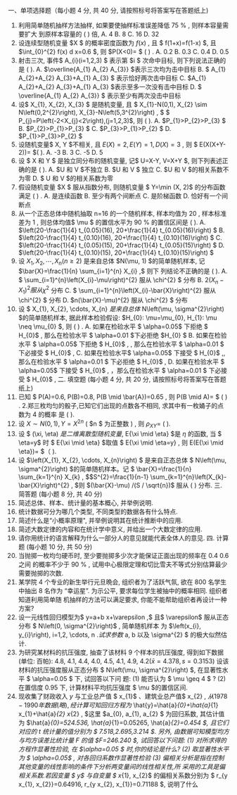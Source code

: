 一、单项选择题（每小题 4 分, 共 40 分, 请按照标号将答案写在答题纸上)
 1. 利用简单随机抽样方法抽样, 如果要使抽样标准误差降低  75 % , 则样本容量需要扩大 到原样本容量的 (    ) 倍,
 A. 4
 B. 8
 C. 16
 D. 32
 2. 设连续型随机变量  $X $ 的概率密度函数为  $f(x)$ , 且 $ f(1+x)=f(1-x) $, 且  $\int_{0}^{2} f(x) d x=0.6 $, 则  $P(X<0)= $ (      ) .
 A.  0.2 
 B.  0.3 
 C.  0.4 
 D.  0.5 
 3. 射击三次, 事件$  A_{i}(i=1,2,3) $ 表示第  $i $ 次命中目标, 则下列说法正确的是 (      ).
 A.  $\overline{A_{1} A_{2} A_{3}}  $表示三次均为击中目标
 B. $ A_{1} A_{2}+A_{2} A_{3}+A_{1} A_{3} $ 表示恰好两次击中目标
 C.  $A_{1} A_{2}+A_{2} A_{3}+A_{1} A_{3}  $表示至多一次没有击中目标
 D. $ \overline{A_{1} A_{2} A_{3}} $ 表示至少有两次没击中目标
 4. 设$  X_{1}, X_{2}, X_{3} $ 是随机变量, 且 $ X_{1}-N(0,1), X_{2} \sim N\left(0,2^{2}\right), X_{3}-N\left(5,3^{2}\right) , $ $ P_{j}=P\left(-2<X_{j}<2\right),(j=1,2,3)$, 则 (      ).
 A.  $P_{1}>P_{2}>P_{3} $
 B.  $P_{2}>P_{1}>P_{3} $
 C.  $P_{3}>P_{1}>P_{2} $
 D.  $P_{1}>P_{3}>P_{2} $
 5. 设随机变量$  X, Y  $不相关, 且  $E(X)=2, E(Y)=1, D(X)=3$ , 则 $ E(X(X+Y-2))= $(     ).
 A.  -3 
 B. 3
 C.  -5 
 D. 5
 6. 设 $ X  和  Y $ 是独立同分布的随机变量, 记$  U=X-Y, V=X+Y $, 则下列表述正确的是 (     ).
 A.  $U  和  V  $不独立
 B.  $U  和  V $ 独立
 C.  $U  和  V  $的相关系数不为零
 D. $ U  和  V  $的相关系数为零
 7. 假设随机变量  $X $ 服从指数分布, 则随机变量 $ Y=\min (X, 2)$  的分布函数满足 (       ) .
 A. 是连续函数
 B. 至少有两个间断点
 C. 是阶梯函数
 D. 恰好有一个间断点
 8. 从一个正态总体中随机抽取  n=16  的一个随机样本, 样本均值为 20 , 样本标准差为 1 , 则总体均值$  \mu $ 的置信水平为  90 %  的置信区间是 (     ).
 A.  $\left(20-\frac{1}{4} t_{0.05}(16), 20+\frac{1}{4} t_{0.05}(16)\right) $
 B.  $\left(20-\frac{1}{4} t_{0.10}(16), 20+\frac{1}{4} t_{0.10}(16)\right) $
 C.  $\left(20-\frac{1}{4} t_{0.05}(15), 20+\frac{1}{4} t_{0.05}(15)\right) $
 D.  $\left(20-\frac{1}{4} t_{0.10}(15), 20+\frac{1}{4} t_{0.10}(15)\right) $
 9. 设  $X_{1}, X_{2}, \cdots, X_{n}(n \geq 2)$  是来自总体  $N(\mu, 1)  $的简单随机样本, 记  $\bar{X}=\frac{1}{n} \sum_{i=1}^{n} X_{i} ,$ 则下 列结论不正确的是 (      ).
 A. $ \sum_{i=1}^{n}\left(X_{i}-\mu\right)^{2}  服从  \chi^{2} $ 分布
 B.  $2\left(X_{n}-X_{1}\right)^{2}  服从  \chi^{2}$  分布
 C. $ \sum_{i=1}^{n}\left(X_{i}-\bar{X}\right)^{2}  服从  \chi^{2} $ 分布
 D.  $n(\bar{X}-\mu)^{2}  服从  \chi^{2} $ 分布
 10. 设 $ X_{1}, X_{2}, \cdots, X_{n}  $是来自总体$  N\left(\mu, \sigma^{2}\right)  $的简单随机样本, 据此样本检验假设:  $H_{0}: \mu=\mu_{0}, H_{1}: \mu \neq \mu_{0} $, 则  (      ) .
 A. 如果在检硷水平 $ \alpha=0.05$  下拒绝 $ H_{0}$ , 那么在检验水平 $ \alpha=0.01  $下必拒绝  $H_{0} $
 B. 如果在检验水平 $ \alpha=0.05$  下拒绝  $ H_{0}$ , , 那么在检验水平  $ \alpha=0.01  $  下必接受 $ H_{0}$ ,
 C. 如果在检验水平$ \alpha=0.05$  下接受   $ H_{0}$ ,, 那么在检验水平  $ \alpha=0.01  $  下必拒绝   $ H_{0}$ ,
 D. 如果在检验水平 $ \alpha=0.05$ 下接受   $ H_{0}$ ,  ，那么在检验水平  $ \alpha=0.01  $ 下必接受  $ H_{0}$ ,
 二. 填空题 (每小题 4 分, 共 20 分, 请按照标号将答案写在答题纸上)
 1. 已知 $ P(A)=0.6, P(B)=0.8, P(B \mid \bar{A})=0.65 , 则  P(B \mid A)= $ (      ) .
 2.郑三枚均匀的骰子,已知它们出现的点数各不相同, 求其中有一枚㛚子的点数为 4 的概率 是 (       ).
 3. 设  $X \sim N(0,1), Y=X^{2 n}$  (  $n $ 为正整数  ) , 则  $\rho_{X Y}=$  (     ).
 4. 设 $ (\xi, \eta)  $是二维离散型随机变量,$  E\{\xi \mid \eta\}  $是  $\eta$  的函数, 当 $ \eta=y$  时 $ E\{\xi \mid \eta\}  $取值 $ E\{\xi \mid \eta=y\} , 则  E(E\{\xi \mid \eta\})=  $（      ).
 5. 设  $\left(X_{1}, X_{2}, \cdots, X_{n}\right) $ 是来自正态总体 $ N\left(\mu, \sigma^{2}\right)  $的简单随机样本。记 $ \bar{X}=\frac{1}{n} \sum_{k=1}^{n} X_{k} ,  $$S^{2}=\frac{1}{n-1} \sum_{k=1}^{n}\left(X_{k}-\bar{X}\right)^{2} , $则  $(\bar{X}-\mu) /(S / \sqrt{n})$  服从  (       )  分布.
 三. 简答题 (每小题 8 分, 共 40 分)
 1. 简述总体、样本、统计量的基本概心, 并举例说明.
 2. 统计数据可分为哪几个类型, 不同类型的数据各有什么特点.
 3. 简述什么是“小概率原理&quot;, 并举例说明其在统计推断中的应用.
 4. 简述大数定律的内容和在统计学中意义, 并给出一个大数定律的应用.
 5. 请你用统计的语言解释为什么一部分人的意见就能代表全体人的意见.
 四. 计算题 (每小题 10 分, 共 50 分)
 1. 当抛掷一枚均匀硬币时, 至少要抛掷多少次才能保证正面出现的频率在 0.4 0.6 之间 的概率不少于  90 % , 试用中心极限定理和切比雪夫不等式分别估算最少需要抛掷的次数. 
 2. 某学院 4 个专业的新生举行元旦晩会, 组织者为了活跃气氛, 欲在 800 名学生中抽出 8 名作为 “幸运星”. 为示公平, 要求每位学生被抽中的概率相同. 组织者知道利用简单随 机抽样的方法可以满足要求, 你能不能帮助组织者再设计一种方案?
 3. 设一元线性回归模型为$  y=a+b x+\varepsilon ,$ 且$  \varepsilon$  服从正态分布 $ N\left(0, \sigma^{2}\right)$ , 简单随机样本 为  $\left(x_{i}, y_{i}\right), i=1,2, \cdots, n $. 试求参数$  a, b  以及  \sigma^{2} $ 的极大似然估计.
 4. 为研究某材料的抗压强度, 抽查了该材料 9 个样本的抗压强度, 得到如下数据 (单位: 百帕):
 4.8,       4.1,        4.4,        4.0,        4.5,        4.1,         4.9,         4.2$(\bar{x}=4.378, s=0.3153)$
 设该材料的抗压强度服从正态分布 $ N\left(\mu, \sigma^{2}\right) $, 在显著性水平 $ \alpha=0.05 $ 下, 试回答以下问 题:
 (1)  能否认为 $ \mu \geq 4 $ ?
 (2) 在置信度  0.95  下, 计算材料平均抗压强度 $ \mu  $的置信区间.
 5. 现收集了财政收入  $y$  与工业总产值 $ x_{1}$  、建筑业总产值$  x_{2} , $从 1978-1990 年数据 (略),
 经计算可知回归方程为$  \hat{y}=\hat{a}_{0}+\hat{a}_{1} x_{1}+\hat{a}_{2} x_{2} , $这里  $a_{0}, a_{1}, a_{2} $ 为回归系数, 其估计值为  $\hat{a}_{0}=524.536, \hat{a}_{1}=0.05265, \hat{a}_{2}=0.454 $, 且它们对应的  t  统计量的值分别为 $ 7.518,2.695,3.214 $. 另外, 由数据可知模型均方与均方误差比统计量  F  的值  $F=246.240 $, 试回答以下问题:
 (1) 对所求得的方程作显著性捡验, 在  $\alpha=0.05 $ 时,你的结论是什么?
 (2) 取显著性水平为 $ \alpha=0.05$ , 对各回归系数作显著性检验
 (3)  偏相关分析是指在控制其他变量的线性影响的条件下分析两变量间的线性相关性,所 采用的工具是偏相关系数.若因变量 $ y$  与自变量 $ x_{1}, x_{2}$  的偏相关系数分别为 $ r_{y x_{1}, x_{2}}=0.64916, r_{y x_{2}, x_{1}}=0.71188 $, 说明了什么
 